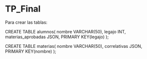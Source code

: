 # TP_Final
Para crear las tablas:

CREATE TABLE alumnos(
    nombre VARCHAR(50),
    legajo INT,
    materias_aprobadas JSON,
    PRIMARY KEY(legajo)
);

CREATE TABLE materias(
    nombre VARCHAR(50),
    correlativas JSON,
    PRIMARY KEY(nombre)
);
